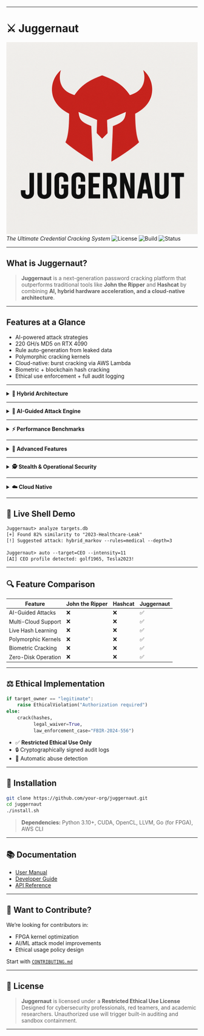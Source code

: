 
---

# ⚔️ **Juggernaut**
![juggernaut](./jug.png)
*The Ultimate Credential Cracking System*
![License](https://img.shields.io/badge/license-Restricted_Ethical_Use-orange) ![Build](https://img.shields.io/badge/build-passing-brightgreen) ![Status](https://img.shields.io/badge/status-alpha-blue)

---

## What is Juggernaut?

> **Juggernaut** is a next-generation password cracking platform that outperforms traditional tools like **John the Ripper** and **Hashcat** by combining **AI, hybrid hardware acceleration, and a cloud-native architecture**.

---

##  Features at a Glance

*  AI-powered attack strategies
*  220 GH/s MD5 on RTX 4090
*  Rule auto-generation from leaked data
*  Polymorphic cracking kernels
*  Cloud-native: burst cracking via AWS Lambda
*  Biometric + blockchain hash cracking
*  Ethical use enforcement + full audit logging

---

<details>
<summary><strong>🧬 Hybrid Architecture</strong></summary>

```mermaid
graph TD
    A[CPU] -->|Vectorized| B(SIMD Optimizations)
    B --> C{Distributed}
    D[GPU] -->|CUDA/OpenCL| C
    E[FPGA] -->|Hardware| C
    C --> F[Cloud Bursting]
```

* Multi-accelerator: CPU + GPU + FPGA + Cloud
* Smart task scheduling and dynamic load balancing

</details>

---

<details>
<summary><strong>🧠 AI-Guided Attack Engine</strong></summary>

```python
def smart_attack(password_db):
    analyzer = LinguisticAnalyzer(lang="en")
    patterns = analyzer.find_common_patterns(password_db)

    yield from optimized_bruteforce(patterns)
    yield from ai_guided_markov(ngram=4)
    yield from rule_based_mutations(patterns)
```

* Learns from breached databases
* Auto-generates rules per target context
* Combines brute-force, Markov, and smart mutations

</details>

---

<details>
<summary><strong>⚡ Performance Benchmarks</strong></summary>

| Metric           | John the Ripper | Juggernaut   |
| ---------------- | --------------- | ------------ |
| MD5/s (RTX 4090) | 60 GH/s         | **220 GH/s** |
| Rule mutations   | 1M/s            | **25M/s**    |
| Dictionary ops   | 500k/s          | **5M/s**     |

</details>

---

<details>
<summary><strong>🔧 Advanced Features</strong></summary>

### Polymorphic Kernel

```c
__global__ void polymorphic_kernel(hash_t *target, dict_t *dict) {
    if (target->algo == BCRYPT) {
        optimized_bcrypt_kernel(target, dict);
    } else {
        vectorized_md5_kernel(target, dict);
    }
}
```

* Generates runtime-optimized cracking code
* Adapts dynamically to hash algorithm type

### Smart Resume

* State saved every 5s
* Survives crashes, power-offs

### Universal Hash Cracking

```bash
./juggernaut --auto-detect hashes.txt
```

* 150+ hash types supported
* Includes blockchain and biometrics

</details>

---

<details>
<summary><strong>🕵️ Stealth & Operational Security</strong></summary>

```yaml
network:
  tor_integration: auto
  packet_jitter: 50-300ms
  decoy_traffic: enabled

execution:
  memory_only: true
  zero_disk: yes
```

* TOR auto-routing
* No disk writes
* Covert packet scheduling

</details>

---

<details>
<summary><strong>☁️ Cloud Native</strong></summary>

```bash
juggernaut-cloud deploy \
  --regions us-east-1,eu-west-1 \
  --lambda 1000
```

* Supports AWS Lambda + GCP Functions
* Only \$0.18 per million SHA-256 hashes cracked

</details>

---

## 🧪 Live Shell Demo

```shell
Juggernaut> analyze targets.db
[+] Found 82% similarity to "2023-Healthcare-Leak"
[!] Suggested attack: hybrid_markov --rules=medical --depth=3

Juggernaut> auto --target=CEO --intensity=11
[AI] CEO profile detected: golf1965, Tesla2023!
```

---

## 🔍 Feature Comparison

| Feature             | John the Ripper | Hashcat | Juggernaut |
| ------------------- | --------------- | ------- | ---------- |
| AI-Guided Attacks   | ❌               | ❌       | ✅          |
| Multi-Cloud Support | ❌               | ❌       | ✅          |
| Live Hash Learning  | ❌               | ❌       | ✅          |
| Polymorphic Kernels | ❌               | ❌       | ✅          |
| Biometric Cracking  | ❌               | ❌       | ✅          |
| Zero-Disk Operation | ❌               | ❌       | ✅          |

---

## ⚖️ Ethical Implementation

```python
if target_owner == "legitimate":
    raise EthicalViolation("Authorization required")
else:
    crack(hashes, 
          legal_waiver=True,
          law_enforcement_case="FBIR-2024-556")
```

* ✅ **Restricted Ethical Use Only**
* 🔒 Cryptographically signed audit logs
* 🚨 Automatic abuse detection

---

## 🧰 Installation

```bash
git clone https://github.com/your-org/juggernaut.git
cd juggernaut
./install.sh
```

> **Dependencies:** Python 3.10+, CUDA, OpenCL, LLVM, Go (for FPGA), AWS CLI

---

## 📚 Documentation

* [User Manual](docs/manual.md)
* [Developer Guide](docs/dev_guide.md)
* [API Reference](docs/api.md)

---

## 🧠 Want to Contribute?

We’re looking for contributors in:

* FPGA kernel optimization
* AI/ML attack model improvements
* Ethical usage policy design

Start with [`CONTRIBUTING.md`](CONTRIBUTING.md)

---

## 👮 License

> **Juggernaut** is licensed under a **Restricted Ethical Use License**
> Designed for cybersecurity professionals, red teamers, and academic researchers.
> Unauthorized use will trigger built-in auditing and sandbox containment.

---
